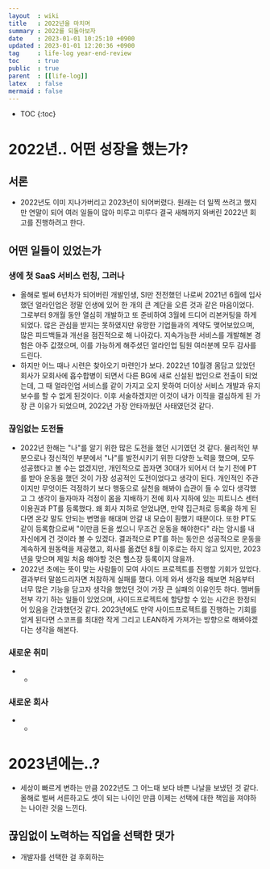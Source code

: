 ```yaml
---
layout  : wiki
title   : 2022년을 마치며
summary : 2022를 되돌아보자
date    : 2023-01-01 10:25:10 +0900
updated : 2023-01-01 12:20:36 +0900
tag     : life-log year-end-review
toc     : true
public  : true
parent  : [[life-log]]
latex   : false
mermaid : false
---
```

* TOC
{:toc}

# 2022년.. 어떤 성장을 했는가?

## 서론
* 2022년도 이미 지나가버리고 2023년이 되어버렸다. 원래는 더 일찍 쓰려고 했지만 연말이 되어 여러 일들이 많아 미루고 미루다 결국 새해까지 와버린 2022년 회고를 진행하려고 한다. 

## 어떤 일들이 있었는가

### 생에 첫 SaaS 서비스 런칭, 그러나
* 올해로 벌써 6년차가 되어버린 개발인생, SI만 전전했던 나로써 2021년 6월에 입사했던 얼라인업은 정말 인생에 있어 한 개의 큰 계단을 오른 것과 같은 마음이었다. 그로부터 9개월 동안 열심히 개발하고 또 준비하여 3월에 드디어 리본커팅을 하게 되었다. 많은 관심을 받지는 못하였지만 유망한 기업들과의 계약도 맺어보았으며, 많은 피드백들과 개선을 점진적으로 해 나아갔다. 지속가능한 서비스를 개발해본 경험은 아주 값졌으며, 이를 가능하게 해주셨던 얼라인업 팀원 여러분께 모두 감사를 드린다.
* 하지만 어느 때나 시련은 찾아오기 마련인가 보다. 2022년 10월경 몸담고 있었던 회사가 모회사에 흡수합병이 되면서 다른 BG에 새로 신설된 법인으로 전출이 되었는데, 그 때 얼라인업 서비스를 같이 가지고 오지 못하여 더이상 서비스 개발과 유지보수를 할 수 없게 된것이다. 이후 서술하겠지만 이것이 내가 이직을 결심하게 된 가장 큰 이유가 되었으며, 2022년 가장 안타까웠던 사태였던것 같다.

### 끊임없는 도전들
* 2022년 한해는 "나"를 알기 위한 많은 도전을 했던 시기였던 것 같다. 물리적인 부분으로나 정신적인 부분에서 "나"를 발전시키기 위한 다양한 노력을 했으며, 모두 성공했다고 볼 수는 없겠지만, 개인적으로 꼽자면 30대가 되어서 더 늦기 전에 PT를 받아 운동을 했던 것이 가장 성공적인 도전이었다고 생각이 된다. 개인적인 주관이지만 무엇이든 걱정하기 보다 행동으로 실천을 해봐야 습관이 들 수 있다 생각했고 그 생각이 들자마자 걱정이 몸을 지배하기 전에 회사 지하에 있는 피트니스 센터 이용권과 PT를 등록했다. 왜 회사 지하로 얻었냐면, 만약 집근처로 등록을 하게 된다면 온갖 말도 안되는 변명을 해대며 안갈 내 모습이 훤했기 때문이다. 또한 PT도 같이 등록함으로써 "이만큼 돈을 썼으니 무조건 운동을 해야한다" 라는 암시를 내 자신에게 건 것이라 볼 수 있겠다. 결과적으로 PT를 하는 동안은 성공적으로 운동을 계속하게 원동력을 제공했고, 회사를 옮겼던 8월 이후로는 하지 않고 있지만, 2023년을 맞으며 제일 처음 해야할 것은 헬스장 등록이지 않을까.
* 2022년 초에는 뜻이 맞는 사람들이 모여 사이드 프로젝트를 진행할 기회가 있었다. 결과부터 말씀드리자면 처참하게 실패를 했다. 이제 와서 생각을 해보면 처음부터 너무 많은 기능을 담고자 생각을 했었던 것이 가장 큰 실패의 이유인듯 하다. 멤버들 전부 각기 하는 일들이 있었으며, 사이드프로젝트에 할당할 수 있는 시간은 한정되어 있음을 간과했던것 같다. 2023년에도 만약 사이드프로젝트를 진행하는 기회를 얻게 된다면 스코프를 최대한 작게 그리고 LEAN하게 가져가는 방향으로 해봐야겠다는 생각을 해본다.

### 새로운 취미
* -

### 새로운 회사
* -

# 2023년에는..?
* 세상이 빠르게 변하는 만큼 2022년도 그 어느때 보다 바쁜 나날을 보냈던 것 같다. 올해로 벌써 서른하고도 셋이 되는 나이인 만큼 이제는 선택에 대한 책임을 져야하는 나이란 것을 느낀다.

## 끊임없이 노력하는 직업을 선택한 댓가
* 개발자를 선택한 걸 후회하는 
